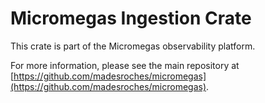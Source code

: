 # Micromegas Ingestion Crate

This crate is part of the Micromegas observability platform.

For more information, please see the main repository at [https://github.com/madesroches/micromegas](https://github.com/madesroches/micromegas).
